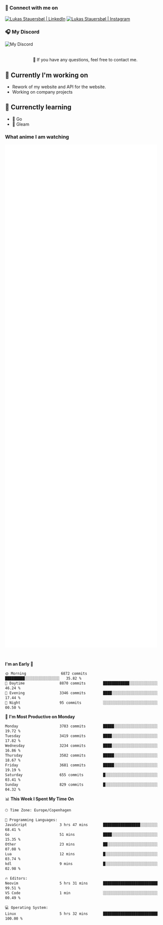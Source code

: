 ### 🔗 Connect with me on
<a href="https://www.instagram.com/lukas_stauersbol" target="_blank"><img align="center" src="https://raw.githubusercontent.com/stauersbol/stauersbol/main/images/instagram.svg" alt="Lukas Stauersbøl | LinkedIn" width="30px"/></a>
<a href="https://www.linkedin.com/in/lukas-stauersbol/" target="_blank"><img align="center" src="https://raw.githubusercontent.com/stauersbol/stauersbol/main/images/linkedin.svg" alt="Lukas Stauersbøl | Instagram" width="30px"/></a>

<p align="center">
 <h3>🎧 My Discord</h3>
 <img align="left" height="55px" src="https://discord.c99.nl/widget/theme-2/147806323323568128.png" alt="My Discord" />
</p>

<br/>
<br/>
<br/>
💬 If you have any questions, feel free to contact me.

## 🔭 Currently I'm working on
- Rework of my website and API for the website.
- Working on company projects
 
## 🌱 Currenctly learning
- 💙 Go
- 💜 Gleam

### What anime I am watching
<a href="https://anilist.co/user/slashiy/" align="center"><img align="center" width="500px" src="metrics.plugin.personal.anilist.svg" /></a>

<br/>

<!--START_SECTION:waka-->
**I'm an Early 🐤** 

```text
🌞 Morning                6872 commits        █████████░░░░░░░░░░░░░░░░   35.82 % 
🌆 Daytime                8870 commits        ████████████░░░░░░░░░░░░░   46.24 % 
🌃 Evening                3346 commits        ████░░░░░░░░░░░░░░░░░░░░░   17.44 % 
🌙 Night                  95 commits          ░░░░░░░░░░░░░░░░░░░░░░░░░   00.50 % 
```
📅 **I'm Most Productive on Monday** 

```text
Monday                   3783 commits        █████░░░░░░░░░░░░░░░░░░░░   19.72 % 
Tuesday                  3419 commits        ████░░░░░░░░░░░░░░░░░░░░░   17.82 % 
Wednesday                3234 commits        ████░░░░░░░░░░░░░░░░░░░░░   16.86 % 
Thursday                 3582 commits        █████░░░░░░░░░░░░░░░░░░░░   18.67 % 
Friday                   3681 commits        █████░░░░░░░░░░░░░░░░░░░░   19.19 % 
Saturday                 655 commits         █░░░░░░░░░░░░░░░░░░░░░░░░   03.41 % 
Sunday                   829 commits         █░░░░░░░░░░░░░░░░░░░░░░░░   04.32 % 
```


📊 **This Week I Spent My Time On** 

```text
🕑︎ Time Zone: Europe/Copenhagen

💬 Programming Languages: 
JavaScript               3 hrs 47 mins       █████████████████░░░░░░░░   68.41 % 
Go                       51 mins             ████░░░░░░░░░░░░░░░░░░░░░   15.35 % 
Other                    23 mins             ██░░░░░░░░░░░░░░░░░░░░░░░   07.08 % 
Lua                      12 mins             █░░░░░░░░░░░░░░░░░░░░░░░░   03.74 % 
kdl                      9 mins              █░░░░░░░░░░░░░░░░░░░░░░░░   02.98 % 

🔥 Editors: 
Neovim                   5 hrs 31 mins       █████████████████████████   99.51 % 
VS Code                  1 min               ░░░░░░░░░░░░░░░░░░░░░░░░░   00.49 % 

💻 Operating System: 
Linux                    5 hrs 32 mins       █████████████████████████   100.00 % 
```


<!--END_SECTION:waka-->
